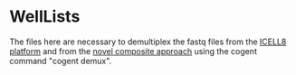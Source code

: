 # WellLists
The files here are necessary to demultiplex the fastq files from the [ICELL8 platform](https://www.ncbi.nlm.nih.gov/geo/query/acc.cgi?acc=GSE179204) and from the [novel composite approach](https://www.ncbi.nlm.nih.gov/geo/query/acc.cgi?acc=GSM5411467) using the cogent command "cogent demux".
